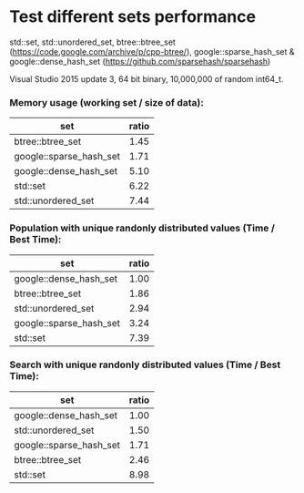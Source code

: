 # Test different sets performance
std::set, std::unordered_set, btree::btree_set (https://code.google.com/archive/p/cpp-btree/), google::sparse_hash_set & google::dense_hash_set (https://github.com/sparsehash/sparsehash)

Visual Studio 2015 update 3, 64 bit binary, 10,000,000 of random int64_t.

### Memory usage (working set / size of data):

set | ratio
--- | ---
btree::btree_set | 1.45
google::sparse_hash_set | 1.71
google::dense_hash_set | 5.10
std::set | 6.22
std::unordered_set | 7.44

### Population with unique randonly distributed values (Time / Best Time):
set | ratio
--- | ---
google::dense_hash_set | 1.00
btree::btree_set | 1.86
std::unordered_set | 2.94
google::sparse_hash_set | 3.24
std::set | 7.39

### Search with unique randonly distributed values (Time / Best Time):
set | ratio
--- | ---
google::dense_hash_set | 1.00
std::unordered_set | 1.50
google::sparse_hash_set | 1.71
btree::btree_set | 2.46
std::set | 8.98
